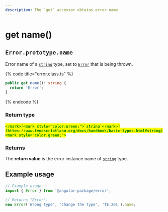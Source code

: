 ```yaml
---
description: The `get` accessor obtains error name
---
```


# get name()

## `Error.prototype.name`

Error name of a [`string`](https://developer.mozilla.org/en-US/docs/Web/JavaScript/Reference/Global\_Objects/String) type, set to [`Error`](https://developer.mozilla.org/en-US/docs/Web/JavaScript/Reference/Global\_Objects/Error) that is being thrown.

{% code title="error.class.ts" %}
```typescript
public get name(): string {
  return 'Error';
}
```
{% endcode %}

### Return type

#### <mark style="color:green;">``</mark>[<mark style="color:green;">`string`</mark>](https://www.typescriptlang.org/docs/handbook/basic-types.html#string)<mark style="color:green;">``</mark>

### Returns

The **return value** is the error instance name of [`string`](https://developer.mozilla.org/en-US/docs/Web/JavaScript/Reference/Global\_Objects/String) type.&#x20;

## Example usage

```typescript
// Example usage.
import { Error } from '@angular-package/error';

// Returns "Error".
new Error('Wrong type', 'Change the type', 'TE:201').name;
```
